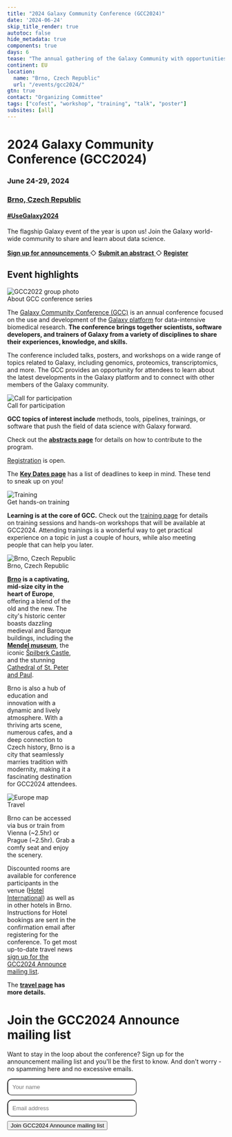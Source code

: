 ```yaml
---
title: "2024 Galaxy Community Conference (GCC2024)"
date: '2024-06-24'
skip_title_render: true
autotoc: false
hide_metadata: true
components: true
days: 6
tease: "The annual gathering of the Galaxy Community with opportunities to hear latest developments, get training, and meet everyone involved."
continent: EU
location:
  name: "Brno, Czech Republic"
  url: "/events/gcc2024/"
gtn: true
contact: "Organizing Committee"
tags: ["cofest", "workshop", "training", "talk", "poster"]
subsites: [all]
---
```


<slot name="/events/gcc2024/header" />

<div class="text-center my-5">

# **2024 Galaxy Community Conference (GCC2024)**

### June 24-29, 2024
### [Brno, Czech Republic](https://maps.app.goo.gl/QDx3SRk8YoZEbQv68)

#### [#UseGalaxy2024](https://twitter.com/hashtag/UseGalaxy2024)

  <div class="text-center my-5">
    <div class="lead" style="padding-bottom: 1rem">
      The flagship Galaxy event of the year is upon us! Join the Galaxy world-wide community to share and learn about data science.
    </div>
    <a target="_blank" href="https://gaggle.email/join/gcc2024-announce@gaggle.email" type="button" class="btn btn-primary">
        <strong>Sign up for announcements</strong>
    </a>
    ◇
    <a href="/events/gcc2024/abstracts/" type="button" class="btn btn-primary">
        <strong>Submit an abstract</strong>
    </a>
    ◇
    <a href="https://register.oxfordabstracts.com/event/5248?preview=true" type="button" class="btn btn-primary" target="_blank">
        <strong>Register</strong>
    </a>
  </div>
</div>

## Event highlights

<div class="card-deck lead">

  <!-- About GCC -->
  <div class="card" style="min-width: 30%; max-width: 40rem;">
    <img src="/images/events/gcc2024/gcc2023-generic.png" class="card-img-top" alt="GCC2022 group photo" />
    <div class="card-header">About GCC conference series</div>

The [Galaxy Community Conference (GCC)](/gcc) is an annual conference focused on
the use and development of the [Galaxy platform](https://galaxyproject.org/) for
data-intensive biomedical research. **The conference brings together scientists,
software developers, and trainers of Galaxy from a variety of disciplines to share their
experiences, knowledge, and skills.**

The conference included talks, posters, and workshops on a wide range of topics
related to Galaxy, including genomics, proteomics, transcriptomics, and more.
The GCC provides an opportunity for attendees to learn about the latest
developments in the Galaxy platform and to connect with other members of the
Galaxy community.

  </div>


  <!-- Call for participation -->
  <div class="card" style="min-width: 30%; max-width: 30rem;">
    <img src="/images/events/gcc2024/participation.png" class="card-img-top" alt="Call for participation" />
    <div class="card-header">Call for participation</div>

**GCC topics of interest include** methods, tools, pipelines, trainings, or
software that push the field of data science with Galaxy forward.

Check out the **[abstracts page](/events/gcc2024/abstracts/)** for details on how to
contribute to the program.

[Registration](/events/gcc2024/register/) is open.

The **[Key Dates page](/events/gcc2024/key-dates/)** has a list of deadlines to keep
in mind. These tend to sneak up on you!

  </div>


<!-- Fellowships -->
  <!-- <div class="card" style="min-width: 30%; max-width: 30rem;">
    <img src="/images/events/gcc2024/fellowships.png" class="card-img-top" alt="Fellowships" />
    <div class="card-header">Fellowships are available</div>

**There are travel & registration fellowships available** for participating at GCC2024!

Thanks to the [JXTX foundation](https://jxtxfoundation.org/), 6 graduate
students in genomics and data sciences will have an opportunity to attend the
conference.

**Deadline for application is March 31, 2024**. Complete details and the
application form are available on the [JXTX
website](https://jxtxfoundation.org/news/2024-2-19-gcc/).

  </div> -->


  <!-- Training -->
  <div class="card" style="min-width: 30%; max-width: 30rem;">
    <img src="/images/events/gcc2024/training.png" class="card-img-top" alt="Training" />
    <div class="card-header">Get hands-on training</div>

**Learning is at the core of GCC.** Check out the [training
page](/events/gcc2024/training/) for details on training sessions and hands-on
workshops that will be available at GCC2024. Attending trainings is a wonderful
way to get practical experience on a topic in just a couple of hours, while also
meeting people that can help you later.


<!-- A **preview of the training topics** includes:

  <ul>
    <li>Point-and-Click driven Machine Learning within Galaxy</li>
    <li>(Alhpa)fold proteins like it's nobody's business!</li>
    <li>How to administer a Galaxy server</li>
    <li>Quantum programming? I did it!</li>
    <li><a href="/events/gcc2024/training/"><i>and many more</i></a></li>
  </ul> -->

  </div>


<!-- Keynotes -->
  <!--<div class="card" style="min-width: 30%; max-width: 30rem;">
    <img src="/images/events/gcc2023/keynotes-images.png" class="card-img-top" alt="Keynotes abstract" />
    <div class="card-header">Keynote speakers</div>

**Three inspiring and prominent keynote speakers** presented work on how they
actively use and rely on Galaxy to make key research discoveries.

The covered topics focused on biodiversity and structural biology.

Check out their full biographies on the [program
page](/events/gcc2023/schedule/#keynote-speakers).

  </div> -->

<!-- Fellowships
  <div class="card" style="min-width: 30%; max-width: 30rem;">
    <img src="/images/events/gcc2023/fellowships.png" class="card-img-top" alt="Student fellowships" />
    <div class="card-header">Fellowships (still) available!</div>

GCC2023 is happy to announce that **fellowships are available for students** to
participate in GCC2023! Apply to build your professional network and learn.

The deadline for in-person fellowships has passed but you can still apply for
attending virtually. Check out the [Fellowships
page](/events/gcc2023/fellowships/) for details and application deadlines.

Brought to you by an anonymous donor.
  </div>
-->
  <!-- Destination -->
  <div class="card" style="min-width: 30%; max-width: 32.2%;">
    <img src="/images/events/gcc2024/brno.png" class="card-img-top" alt="Brno, Czech Republic" />
    <div class="card-header">Brno, Czech Republic</div>

**[Brno](https://www.amazingczechia.com/destinations/brno/) is a captivating,
mid-size city in the heart of Europe**, offering a blend of the old and the new.
The city's historic center boasts dazzling medieval and Baroque buildings,
including the **[Mendel museum](https://mendelmuseum.muni.cz/en)**, the iconic
[Špilberk Castle](https://www.gotobrno.cz/en/place/spilberk-castle/), and the
stunning [Cathedral of St. Peter and
Paul](https://www.gotobrno.cz/en/place/cathedral-of-st-peter-and-paul/).

Brno is also a hub of education and innovation with a dynamic and
lively atmosphere. With a thriving arts scene, numerous cafes, and a
deep connection to Czech history, Brno is a city that seamlessly marries
tradition with modernity, making it a fascinating destination for GCC2024
attendees.

  </div>


  <!-- Travel -->
  <div class="card" style="min-width: 30%; max-width: 32.2%">
    <img src="/images/events/gcc2024/europe-map.png" class="card-img-top" alt="Europe map" />
    <div class="card-header">Travel</div>

Brno can be accessed via bus or train from Vienna (~2.5hr) or Prague (~2.5hr).
Grab a comfy seat and enjoy the scenery.

Discounted rooms are available for conference participants in the venue ([Hotel International](https://www.hotelinternational.cz/en/)) as well as in other hotels in Brno.
Instructions for Hotel bookings are sent in the confirmation email after registering for the conference.
To get most up-to-date travel news
<a target="_blank" href="https://gaggle.email/join/gcc2024-announce@gaggle.email">
sign up for the GCC2024 Announce mailing list</a>.

The **[travel page](/events/gcc2024/travel/) has more details.**

  </div>


</div>


# Join the GCC2024 Announce mailing list

Want to stay in the loop about the conference? Sign up for the announcement
mailing list and you'll be the first to know. And don't worry - no spamming here
and no excessive emails.
<div class="text-center my-5">
  <form method="post" action="https://gaggle.email/join/gcc2024-announce@gaggle.email">
      <div>
          <input name="name" type="text" placeholder="Your name" style="width: 300px; border-radius: 10px; padding: 10px; margin-bottom: 10px;">
      </div>
      <div>
          <input name="email" type="email" placeholder="Email address" style="width: 300px; border-radius: 10px; padding: 10px; margin-bottom: 10px;">
      </div>
      <div>
          <button class="btn btn-primary">Join GCC2024 Announce mailing list</button>
      </div>
  </form>
</div>
